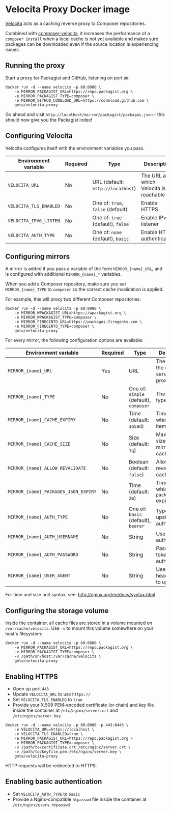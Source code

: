 # Velocita Proxy Docker image

[Velocita](https://github.com/gmta/velocita-proxy) acts as a caching reverse proxy to Composer repositories.

Combined with [composer-velocita](https://github.com/gmta/composer-velocita), it increases the performance
of a `composer install` when a local cache is not yet available and makes sure packages can be downloaded even if the
source location is experiencing issues.

## Running the proxy

Start a proxy for Packagist and GitHub, listening on port `80`:

```
docker run -d --name velocita -p 80:8080 \
    -e MIRROR_PACKAGIST_URL=https://repo.packagist.org \
    -e MIRROR_PACKAGIST_TYPE=composer \
    -e MIRROR_GITHUB_CODELOAD_URL=https://codeload.github.com \
    gmta/velocita-proxy
```

Go ahead and visit `http://localhost/mirror/packagist/packages.json` - this should now give you the Packagist index!

## Configuring Velocita

Velocita configures itself with the environment variables you pass.

| Environment variable   | Required | Type                              | Description                            |
| ---------------------- | -------- | --------------------------------- | -------------------------------------- |
| `VELOCITA_URL`         | No       | URL (default: `http://localhost`) | The URL at which Velocita is reachable |
| `VELOCITA_TLS_ENABLED` | No       | One of: `true`, `false` (default) | Enable HTTPS                           |
| `VELOCITA_IPV6_LISTEN` | No       | One of: `true` (default), `false` | Enable IPv6 listener                   |
| `VELOCITA_AUTH_TYPE`   | No       | One of: `none` (default), `basic` | Enable HTTP authentication             |

## Configuring mirrors

A mirror is added if you pass a variable of the form `MIRROR_{name}_URL`, and is configured with additional
`MIRROR_{name}_*` variables.

When you add a Composer repository, make sure you set `MIRROR_{name}_TYPE` to `composer` so the correct cache
invalidation is applied.

For example, this will proxy two different Composer repositories:

```
docker run -d --name velocita -p 80:8080 \
    -e MIRROR_WPACKAGIST_URL=https://wpackagist.org \
    -e MIRROR_WPACKAGIST_TYPE=composer \
    -e MIRROR_FIREGENTO_URL=https://packages.firegento.com \
    -e MIRROR_FIREGENTO_TYPE=composer \
    gmta/velocita-proxy
```

For every mirror, the following configuration options are available:

| Environment variable                 | Required | Type                                   | Description                              |
| ------------------------------------ | -------- | -------------------------------------- | ---------------------------------------- |
| `MIRROR_{name}_URL`                  | Yes      | URL                                    | The URL of the upstream server to proxy  |
| `MIRROR_{name}_TYPE`                 | No       | One of: `simple` (default), `composer` | The mirror type                          |
| `MIRROR_{name}_CACHE_EXPIRY`         | No       | Time (default: `3650d`)                | Time after which cached items expire     |
| `MIRROR_{name}_CACHE_SIZE`           | No       | Size (default: `1g`)                   | Maximum size of this mirror's cache      |
| `MIRROR_{name}_ALLOW_REVALIDATE`     | No       | Boolean (default: `false`)             | Allow revalidation of cached items       |
| `MIRROR_{name}_PACKAGES_JSON_EXPIRY` | No       | Time (default: `2m`)                   | Time after which `packages.json` expires |
| `MIRROR_{name}_AUTH_TYPE`            | No       | One of: `basic` (default), `bearer`    | Type of upstream authentication          |
| `MIRROR_{name}_AUTH_USERNAME`        | No       | String                                 | Username for authentication              |
| `MIRROR_{name}_AUTH_PASSWORD`        | No       | String                                 | Password or token for authentication     |
| `MIRROR_{name}_USER_AGENT`           | No       | String                                 | User Agent header sent to upstream       |

For time and size unit syntax, see: http://nginx.org/en/docs/syntax.html

## Configuring the storage volume

Inside the container, all cache files are stored in a volume mounted on `/var/cache/velocita`. Use `-v` to mount this
volume somewhere on your host's filesystem:

```
docker run -d --name velocita -p 80:8080 \
    -e MIRROR_PACKAGIST_URL=https://repo.packagist.org \
    -e MIRROR_PACKAGIST_TYPE=composer \
    -v /path/on/host:/var/cache/velocita \
    gmta/velocita-proxy
```

## Enabling HTTPS

* Open up port `443`
* Update `VELOCITA_URL` to use `https://`
* Set `VELOCITA_TLS_ENABLED` to `true`
* Provide your X.509 PEM-encoded certificate (or chain) and key file inside the container at `/etc/nginx/server.crt`
  and `/etc/nginx/server.key`

```
docker run -d --name velocita -p 80:8080 -p 443:8443 \
    -e VELOCITA_URL=https://localhost \
    -e VELOCITA_TLS_ENABLED=true \
    -e MIRROR_PACKAGIST_URL=https://repo.packagist.org \
    -e MIRROR_PACKAGIST_TYPE=composer \
    -v /path/to/certificate.crt:/etc/nginx/server.crt \
    -v /path/to/keyfile.pem:/etc/nginx/server.key \
    gmta/velocita-proxy
```

HTTP requests will be redirected to HTTPS.

## Enabling basic authentication

* Set `VELOCITA_AUTH_TYPE` to `basic`
* Provide a Nginx-compatible `htpasswd` file inside the container at `/etc/nginx/users.htpasswd`
